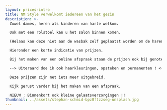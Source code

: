 ```yaml
---
layout: prices-intro
title: NM Style verwelkomt iedereen van het gezin
description: >-
  Zowel dames, heren als kinderen van harte welkom.

  Ook met een rolstoel kan u het salon binnen komen. 

  (Helaas kan deze niet aan de wasbak zelf geplaatst worden om de haren te wassen.)

  Hieronder een korte indicatie van prijzen.

  Bij het maken van een online afspraak staan de prijzen ook bij genoteerd. ;-)

  --> Uiteraard doe ik ook haarkleuringen, opsteken en permanenten ! <--

  Deze prijzen zijn net iets meer uitgebreid. 

  Kijk gerust verder bij het maken van een afspraak.

  NIEUW : Binnenkort ook kleine gelaatsverzorgingen !!
thumbnail: ../assets/stephan-schmid-bpz0ftzzseg-unsplash.jpg
---
```

